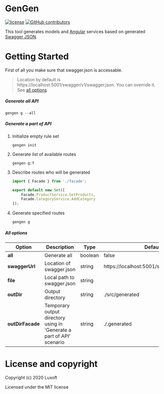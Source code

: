 GenGen
======

[![license](https://img.shields.io/github/license/luxoft/gengen)](https://github.com/Luxoft/gengen/blob/master/LICENSE.txt) [![GitHub contributors](https://img.shields.io/github/contributors/luxoft/gengen)](https://github.com/Luxoft/gengen/graphs/contributors/)

This tool generates models and [Angular](https://angular.io/) services based on generated [Swagger JSON](https://swagger.io/specification/).

# Getting Started

First of all you make sure that swagger.json is accessable.
> Location by default is https://localhost:5001/swagger/v1/swagger.json. You can override it. See [all options](https://github.com/Luxoft/gengen#all-options)

##### Generate all API
   ```shell
   gengen g --all
   ```

##### Generate a part of API

1. Initialize empty rule set
   ```shell
   gengen init
   ```

2. Generate list of available routes
   ```shell
   gengen g:f
   ```

3. Describe routes who will be generated
   ```ts
   import { Facade } from './facade';
   
   export default new Set([
       Facade.ProductService.GetProducts,
       Facade.CategoryService.AddCategory
   ]);
   ```

4. Generate specified routes
   ```shell
   gengen g
   ```

##### All options

| Option | Description | Type | Default value |
|---|---|---|---|
|**all**|Generate all|boolean|false|
|**swaggerUrl**|Location of swagger.json|string|https://localhost:5001/swagger/v1/swagger.json|
|**file**|Local path to swagger.json|string||
|**outDir**|Output directory|string|./src/generated|
|**outDirFacade**|Temporary output directory using in 'Generate a part of API' scenario|string|./.generated|

# License and copyright

Copyright (c) 2020 Luxoft

Licensed under the MIT license